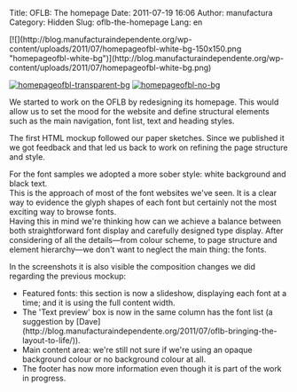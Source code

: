 Title: OFLB: The homepage
Date: 2011-07-19 16:06
Author: manufactura
Category: Hidden
Slug: oflb-the-homepage
Lang: en

<!--:en-->[![](http://blog.manufacturaindependente.org/wp-content/uploads/2011/07/homepageofbl-white-bg-150x150.png "homepageofbl-white-bg")](http://blog.manufacturaindependente.org/wp-content/uploads/2011/07/homepageofbl-white-bg.png)
[![](http://blog.manufacturaindependente.org/wp-content/uploads/2011/07/homepageofbl-transparent-bg-150x150.png "homepageofbl-transparent-bg")](http://blog.manufacturaindependente.org/wp-content/uploads/2011/07/homepageofbl-transparent-bg.png)
[![](http://blog.manufacturaindependente.org/wp-content/uploads/2011/07/homepageofbl-no-bg-150x150.png "homepageofbl-no-bg")](http://blog.manufacturaindependente.org/wp-content/uploads/2011/07/homepageofbl-no-bg.png)

We started to work on the OFLB by redesigning its homepage. This would
allow us to set the mood for the website and define structural elements
such as the main navigation, font list, text and heading styles.

The first HTML mockup followed our paper sketches. Since we published it
we got feedback and that led us back to work on refining the page
structure and style.

For the font samples we adopted a more sober style: white background and
black text.  
This is the approach of most of the font websites we've seen. It is a
clear way to evidence the glyph shapes of each font but certainly not
the most exciting way to browse fonts.  
Having this in mind we're thinking how can we achieve a balance between
both straightforward font display and carefully designed type display.
After considering of all the details—from colour scheme, to page
structure and element hierarchy—we don't want to neglect the main thing:
the fonts.

In the screenshots it is also visible the composition changes we did
regarding the previous mockup:

<ul>
<li>
Featured fonts: this section is now a slideshow, displaying each font at
a time; and it is using the full content width.

</li>
<li>
The 'Text preview' box is now in the same column has the font list (a
suggestion by
[Dave](http://blog.manufacturaindependente.org/2011/07/oflb-bringing-the-layout-to-life/)).

</li>
<li>
Main content area: we're still not sure if we're using an opaque
background colour or no background colour at all.

<li>
The footer has now more information even though it is part of the work
in progress.

</li>
<ul>
<!--:-->

</p>

